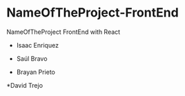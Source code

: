 # NameOfTheProject-FrontEnd
NameOfTheProject FrontEnd with React

* Isaac Enriquez

* Saúl Bravo

* Brayan Prieto

*David Trejo
